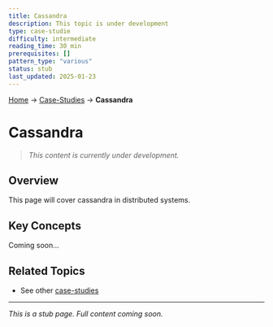 ```yaml
---
title: Cassandra
description: This topic is under development
type: case-studie
difficulty: intermediate
reading_time: 30 min
prerequisites: []
pattern_type: "various"
status: stub
last_updated: 2025-01-23
---
```


<!-- Navigation -->
[Home](../index.md) → [Case-Studies](index.md) → **Cassandra**

# Cassandra

> *This content is currently under development.*

## Overview

This page will cover cassandra in distributed systems.

## Key Concepts

Coming soon...

## Related Topics

- See other [case-studies](index.md)

---

*This is a stub page. Full content coming soon.*
